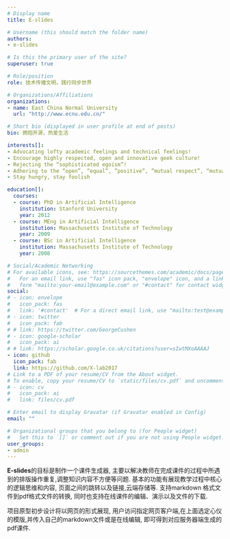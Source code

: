 ```yaml
---
# Display name
title: E-slides

# Username (this should match the folder name)
authors:
- e-slides

# Is this the primary user of the site?
superuser: true

# Role/position
role: 技术传播文明，践行同步世界

# Organizations/Affiliations
organizations:
- name: East China Normal University
  url: "http://www.ecnu.edu.cn/"

# Short bio (displayed in user profile at end of posts)
bio: 拥抱开源，热爱生活

interests[]:
- Advocating lofty academic feelings and technical feelings!
- Encourage highly respected, open and innovative geek culture!
- Rejecting the “sophisticated egoism”!
- Adhering to the “open”, “equal”, ”positive”, ”mutual respect”, “mutual support” culture!
- Stay hungry, stay foolish

education[]:
  courses:
  - course: PhD in Artificial Intelligence
    institution: Stanford University
    year: 2012
  - course: MEng in Artificial Intelligence
    institution: Massachusetts Institute of Technology
    year: 2009
  - course: BSc in Artificial Intelligence
    institution: Massachusetts Institute of Technology
    year: 2008

# Social/Academic Networking
# For available icons, see: https://sourcethemes.com/academic/docs/page-builder/#icons
#   For an email link, use "fas" icon pack, "envelope" icon, and a link in the
#   form "mailto:your-email@example.com" or "#contact" for contact widget.
social:
# - icon: envelope
#   icon_pack: fas
#   link: '#contact'  # For a direct email link, use "mailto:test@example.org".
# - icon: twitter
#   icon_pack: fab
# # link: https://twitter.com/GeorgeCushen
# - icon: google-scholar
#   icon_pack: ai
# # link: https://scholar.google.co.uk/citations?user=sIwtMXoAAAAJ
- icon: github
  icon_pack: fab
  link: https://github.com/X-lab2017
# Link to a PDF of your resume/CV from the About widget.
# To enable, copy your resume/CV to `static/files/cv.pdf` and uncomment the lines below.
# - icon: cv
#   icon_pack: ai
#   link: files/cv.pdf

# Enter email to display Gravatar (if Gravatar enabled in Config)
email: ""

# Organizational groups that you belong to (for People widget)
#   Set this to `[]` or comment out if you are not using People widget.
user_groups:
- admin
---
```


**E-slides**的目标是制作一个课件生成器, 主要以解决教师在完成课件的过程中所遇到的排版操作重复,调整知识内容不方便等问题. 基本的功能有展现教学过程中核心的逻辑思维和内容, 页面之间的跳转以及链接,云端存储等. 支持markdown 格式文件到pdf格式文件的转换, 同时也支持在线课件的编辑、演示以及文件的下载.

项目原型初步设计将以网页的形式展现, 用户访问指定网页客户端,在上面选定心仪的模版,并传入自己的markdown文件或是在线编辑, 即可得到对应服务器端生成的pdf课件.


<!-- **X-Lab** is a combination of two leading and pioneering laboratories from **computer science** and **data science and engineering** respectively in Tongji University (同济大学) and East China Normal University (华东师范大学).The lab is supported by a number of core members, including doctorial supervisors, Ph.D students, master students and undergraduate students.

**X-Lab** is an intercross multi-discipline, cutting-edge research lab which focuses on the following research domains: **Cloud Computing, Big Data, Data Intelligence,** and **Education Science & Technology**.

With regard to the lab culture, we keep all along holding the several opinions below:
- Advocating lofty academic feelings and technical feelings!
- Encourage highly respected, open and innovative geek culture!
- Rejecting the “sophisticated egoism”!
- Adhering to the “open”, “equal”, ”positive”, ”mutual respect”, “mutual support” culture!
- Stay hungry, stay foolish

Your attention to our lab would be highly appreciated. It’s not only our pursuit but also our faith endeavoring to build a harmonious team with a strong sense of belonging: mentors and students like one family!

<font color='orangered'>* We are always looking for highly-motivated students to work with us on the exciting area of computer science. If you are interested, please contact us by email.</font> -->
